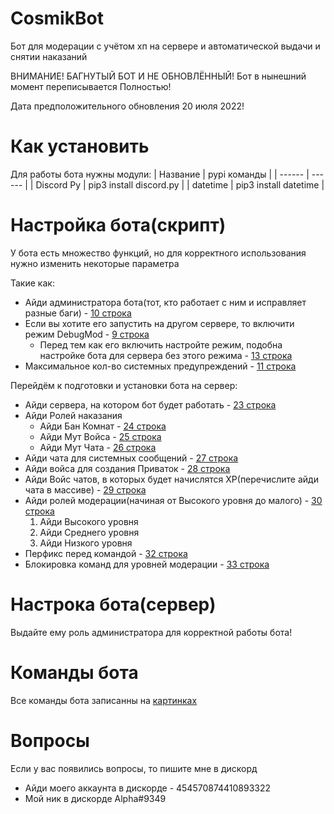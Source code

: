 # CosmikBot
Бот для модерации с учётом хп на сервере и автоматической выдачи и снятии наказаний

ВНИМАНИЕ! БАГНУТЫЙ БОТ И НЕ ОБНОВЛЁННЫЙ! Бот в нынешний момент переписывается Полностью!

Дата предположительного обновления 20 июля 2022!
# Как установить
Для работы бота нужны модули: 
| Название | pypi команды |
| ------ | ------ |
| Discord Py | pip3 install discord.py  |
| datetime | pip3 install datetime  |

# Настройка бота(скрипт)
У бота есть множество функций, но для корректного использования нужно изменить некоторые параметра
  
Такие как:
+ Айди администратора бота(тот, кто работает с ним и исправляет разные баги) - [10 строка](test.py#L10)
+ Если вы хотите его запустить на другом сервере, то включити режим DebugMod - [9 строка](test.py#L9)
  + Перед тем как его включить настройте режим, подобна настройке бота для сервера без этого режима - [13 строка](test.py#L13)
+ Максимальное кол-во системных предупреждений - [11 строка](test.py#L11)
  
Перейдём к подготовки и установки бота на сервер:
+ Айди сервера, на котором бот будет работать - [23 строка](test.py#L23)
+ Айди Ролей наказания
  + Айди Бан Комнат - [24 строка](test.py#L24)
  + Айди Мут Войса - [25 строка](test.py#L25)
  + Айди Мут Чата - [26 строка](test.py#L26)
+ Айди чата для системных сообщений - [27 строка](test.py#L27)
+ Айди войса для создания Приваток - [28 строка](test.py#L28)
+ Айди Войс чатов, в которых будет начислятся XP(перечислите айди чата в массиве)  - [29 строка](test.py#L29)
+ Айди ролей модерации(начиная от Высокого уровня до малого) - [30 строка](test.py#L30)
  1. Айди Высокого уровня
  2. Айди Среднего уровня
  3. Айди Низкого уровня
+ Перфикс перед командой  - [32 строка](test.py#L32)
+ Блокировка команд для уровней модерации - [33 строка](test.py#L33)

# Настрока бота(сервер)
Выдайте ему роль администратора для корректной работы бота!

# Команды бота
Все команды бота записанны на [картинках](help/)

# Вопросы
Если у вас появились вопросы, то пишите мне в дискорд
* Айди моего аккаунта в дискорде - 454570874410893322
* Мой ник в дискорде Alpha#9349

